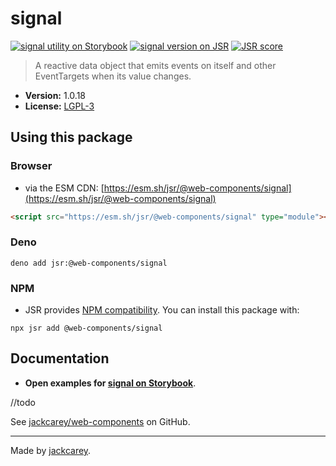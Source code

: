 # signal

[![signal utility on Storybook](https://cdn.jsdelivr.net/gh/storybookjs/brand@main/badge/badge-storybook.svg)](https://jackcarey.co.uk/web-components/docs/?path=/docs/utilities-signal) [![signal version on JSR](https://jsr.io/badges/@web-components/signal)](https://jsr.io/@web-components/signal/versions) [![JSR score](https://jsr.io/badges/@web-components/signal/score)](https://jsr.io/@web-components/signal/score)

> A reactive data object that emits events on itself and other EventTargets when its value changes.

-   **Version:** 1.0.18
-   **License:** [LGPL-3](./LICENSE.md)

## Using this package

### Browser

-   via the ESM CDN: [https://esm.sh/jsr/@web-components/signal](https://esm.sh/jsr/@web-components/signal)

```html
<script src="https://esm.sh/jsr/@web-components/signal" type="module"></script>
```

### Deno

```
deno add jsr:@web-components/signal
```

### NPM

-   JSR provides [NPM compatibility](https://jsr.io/docs/npm-compatibility). You can install this package with:

```
npx jsr add @web-components/signal
```

## Documentation

-   **Open examples for [signal on Storybook](https://jackcarey.co.uk/web-components/docs/?path=/docs/utilities-signal)**.

//todo

See [jackcarey/web-components](https://github.com/jackcarey/web-components) on GitHub.


---

Made by [jackcarey](https://jackcarey.co.uk).

